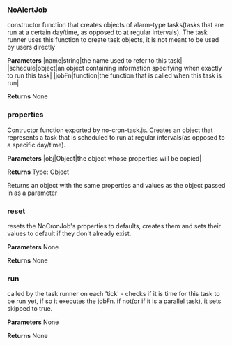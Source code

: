 ### NoAlertJob

constructor function that creates objects of alarm-type tasks(tasks that are run at a certain day/time, as opposed to at regular intervals). The task runner uses this
function to create task objects, it is not meant to be used by users directly

**Parameters**
|name|string|the name used to refer to this task|
|schedule|object|an object containing information specifying when exactly to run this task|
|jobFn|function|the function that is called when this task is run|

**Returns**
None

### properties

Contructor function exported by no-cron-task.js. Creates an object that represents a task that is scheduled to run at regular intervals(as opposed to a specific day/time).

**Parameters**
|obj|Object|the object whose properties will be copied|

**Returns**
Type: Object

Returns an object with the same properties and values as the object passed in as a parameter


### reset

resets the NoCronJob's properties to defaults, creates them and sets their values to default if they don't already exist.

**Parameters**
None

**Returns**
None

### run

called by the task runner on each 'tick' - checks if it is time for this task to be run yet, if so it executes the jobFn. if not(or if it is a parallel task),
it sets skipped to true.

**Parameters**
None

**Returns**
None

